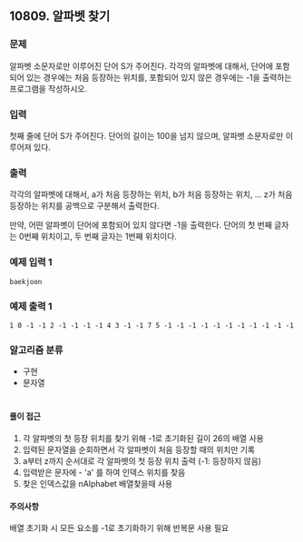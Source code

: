 ## 10809. 알파벳 찾기

### 문제
알파벳 소문자로만 이루어진 단어 S가 주어진다. 각각의 알파벳에 대해서, 단어에 포함되어 있는 경우에는 처음 등장하는 위치를, 포함되어 있지 않은 경우에는 -1을 출력하는 프로그램을 작성하시오.

### 입력
첫째 줄에 단어 S가 주어진다. 단어의 길이는 100을 넘지 않으며, 알파벳 소문자로만 이루어져 있다.

### 출력
각각의 알파벳에 대해서, a가 처음 등장하는 위치, b가 처음 등장하는 위치, ... z가 처음 등장하는 위치를 공백으로 구분해서 출력한다.

만약, 어떤 알파벳이 단어에 포함되어 있지 않다면 -1을 출력한다. 단어의 첫 번째 글자는 0번째 위치이고, 두 번째 글자는 1번째 위치이다.

### 예제 입력 1
```
baekjoon
```

### 예제 출력 1
``` 
1 0 -1 -1 2 -1 -1 -1 -1 4 3 -1 -1 7 5 -1 -1 -1 -1 -1 -1 -1 -1 -1 -1 -1
```

### 알고리즘 분류
* 구현
* 문자열
  
#

#### 풀이 접근
1. 각 알파벳의 첫 등장 위치를 찾기 위해 -1로 초기화된 길이 26의 배열 사용
2. 입력된 문자열을 순회하면서 각 알파벳이 처음 등장할 때의 위치만 기록
3. a부터 z까지 순서대로 각 알파벳의 첫 등장 위치 출력 (-1: 등장하지 않음)
4. 입력받은 문자에 - 'a' 를 하여 인덱스 위치를 찾음
5. 찾은 인덱스값을 nAlphabet 배열찾을때 사용

#### 주의사항
배열 초기화 시 모든 요소를 -1로 초기화하기 위해 반복문 사용 필요
